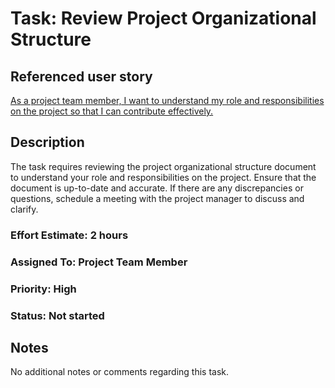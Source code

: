 # Task: Review Project Organizational Structure

## Referenced user story
[As a project team member, I want to understand my role and responsibilities on the project so that I can contribute effectively.](../story_5.md)

## Description
The task requires reviewing the project organizational structure document to understand your role and responsibilities on the project. Ensure that the document is up-to-date and accurate. If there are any discrepancies or questions, schedule a meeting with the project manager to discuss and clarify.

### Effort Estimate: 2 hours

### Assigned To: Project Team Member

### Priority: High

### Status: Not started

## Notes
No additional notes or comments regarding this task.